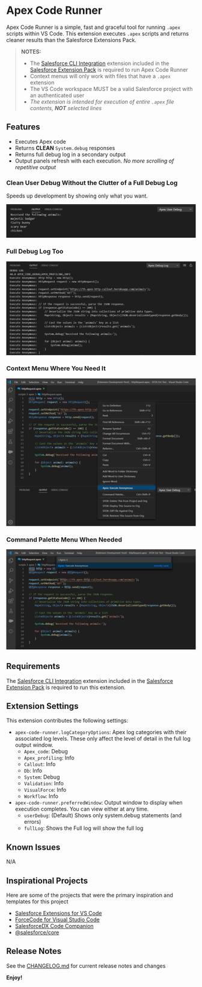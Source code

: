 # Apex Code Runner

Apex Code Runner is a simple, fast and graceful tool for running `.apex` scripts within VS Code. This extension executes `.apex` scripts and returns cleaner results than the Salesforce Extensions Pack.

> __NOTES:__
>
> - The [Salesforce CLI Integration](https://marketplace.visualstudio.com/items?itemName=salesforce.salesforcedx-vscode-core) extension included in the [Salesforce Extension Pack](https://marketplace.visualstudio.com/items?itemName=salesforce.salesforcedx-vscode) is required to run Apex Code Runner
> - Context menus will only work with files that have a `.apex` extension
> - The VS Code workspace MUST be a valid Salesforce project with an authenticated user
> - _The extension is intended for execution of entire `.apex` file contents, __NOT__ selected lines_

## Features

- Executes Apex code
- Returns __CLEAN__ `System.debug` responses
- Returns full debug log in a secondary output
- Output panels refresh with each execution. _No more scrolling of repetitive output_

### Clean User Debug Without the Clutter of a Full Debug Log

Speeds up development by showing only what you want.

![Clean User Debug Without the Clutter of a Full Debug Log](./images/userDebug.png)

### Full Debug Log Too

![Full Debug Log Too](./images/fullDebugLog.png)

### Context Menu Where You Need It

![Context Menu Where You Need It](./images/contextMenu.png)

### Command Palette Menu When Needed

![Command Palette When Needed](./images/commandPalette.png)

## Requirements

The [Salesforce CLI Integration](https://marketplace.visualstudio.com/items?itemName=salesforce.salesforcedx-vscode-core) extension included in the [Salesforce Extension Pack](https://marketplace.visualstudio.com/items?itemName=salesforce.salesforcedx-vscode) is required to run this extension.

## Extension Settings

This extension contributes the following settings:

- `apex-code-runner.logCategoryOptions`: Apex log categories with their associated log levels. These only affect the level of detail in the full log output window.
  - `Apex_code`: Debug
  - `Apex_profiling`: Info
  - `Callout`: Info
  - `Db`: Info
  - `System`: Debug
  - `Validation`: Info
  - `VisualForce`: Info
  - `Workflow`: Info
- `apex-code-runner.preferredWindow`: Output window to display when execution completes. You can view either at any time.
  - `userDebug`: (Default) Shows only system.debug statements (and errors)
  - `fullLog`: Shows the Full log will show the full log

## Known Issues

N/A

## Inspirational Projects

Here are some of the projects that were the primary inspiration and templates for this project

- [Salesforce Extensions for VS Code](https://github.com/forcedotcom/salesforcedx-vscode)
- [ForceCode for Visual Studio Code](https://github.com/celador/ForceCode)
- [SalesforceDX Code Companion](https://github.com/msrivastav13/DX-Code-Companion)
- [@salesforce/core](https://github.com/forcedotcom/sfdx-core)

## Release Notes

See the [CHANGELOG.md](./CHANGELOG.md) for current release notes and changes

__Enjoy!__
